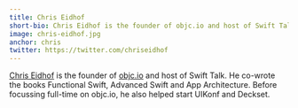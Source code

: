 ```yaml
---
title: Chris Eidhof
short-bio: Chris Eidhof is the founder of objc.io and host of Swift Talk.
image: chris-eidhof.jpg
anchor: chris
twitter: https://twitter.com/chriseidhof
---
```


[Chris Eidhof](https://twitter.com/chriseidhof) is the founder of [objc.io](https://objc.io) and host of Swift Talk. He co-wrote the books Functional Swift, Advanced Swift and App Architecture. Before focussing full-time on objc.io, he also helped start UIKonf and Deckset.